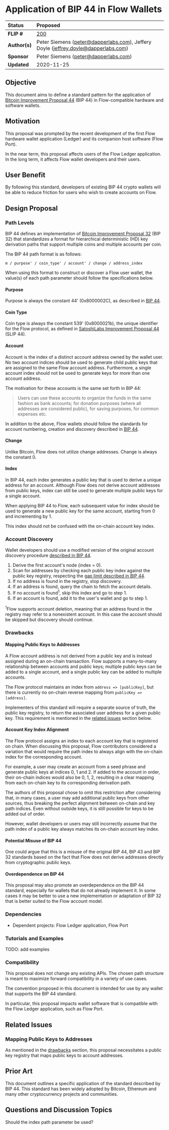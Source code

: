 # Application of BIP 44 in Flow Wallets

| Status        | Proposed |
:-------------- |:---------|
| **FLIP #**    | [200](https://github.com/onflow/flow/pull/200) |
| **Author(s)** | Peter Siemens (peter@dapperlabs.com), Jeffery Doyle (jeffrey.doyle@dapperlabs.com) |
| **Sponsor**   | Peter Siemens (peter@dapperlabs.com) |
| **Updated**   | 2020-11-25 |

## Objective

This document aims to define a standard pattern for the application of 
[Bitcoin Improvement Proposal 44](https://github.com/bitcoin/bips/blob/master/bip-0044.mediawiki) (BIP 44)
in Flow-compatible hardware and software wallets.

## Motivation

This proposal was prompted by the recent development of the first Flow hardware
wallet application (Ledger) and its companion host software (Flow Port). 

In the near term, this proposal affects users of the Flow Ledger application.
In the long term, it affects Flow wallet developers and their users.

## User Benefit

By following this standard, developers of existing BIP 44 crypto wallets will
be able to reduce friction for users who wish to create accounts on Flow.

## Design Proposal

### Path Levels

BIP 44 defines an implementation of 
[Bitcoin Improvement Proposal 32](https://github.com/bitcoin/bips/blob/master/bip-0032.mediawiki) (BIP 32)
that standardizes a format for hierarchical deterministic (HD) 
key derivation paths that support multiple coins and multiple accounts per coin.

The BIP 44 path format is as follows:

```
m / purpose' / coin_type' / account' / change / address_index
```

When using this format to construct or discover a Flow user wallet, 
the value(s) of each path parameter should follow the specifications below.

#### Purpose

Purpose is always the constant 44' (0x8000002C), 
as described in [BIP 44](https://github.com/bitcoin/bips/blob/master/bip-0044.mediawiki#purpose).

#### Coin Type

Coin type is always the constant 539' (0x8000021b), 
the unique identifier for the Flow protocol, as defined in 
[SatoshiLabs Improvement Proposal 44](https://github.com/satoshilabs/slips/blob/master/slip-0044.md) (SLIP 44).

#### Account

Account is the index of a distinct account address owned by the wallet user. 
No two account indices should be used to generate child public keys that are assigned 
to the same Flow account address. Furthermore, a single account index should not
be used to generate keys for more than one account address.

The motivation for these accounts is the same set forth in BIP 44:

> Users can use these accounts to organize the funds in the same fashion as bank accounts; for donation purposes (where all addresses are considered public), for saving purposes, for common expenses etc.

In addition to the above, Flow wallets should follow the standards for account numbering, 
creation and discovery described in [BIP 44](https://github.com/bitcoin/bips/blob/master/bip-0044.mediawiki#account).

#### Change

Unlike Bitcoin, Flow does not utilize change addresses. 
Change is always the constant 0.

#### Index

In BIP 44, each index generates a public key that is used to derive
a unique address for an account.
Although Flow does not derive account addresses from public keys,
index can still be used to generate multiple public keys for a single account.

When applying BIP 44 to Flow, each subsequent value for index should be used to
generate a new public key for the same account, starting from 0 and incrementing
by 1.

This index should not be confused with the on-chain account key index.

### Account Discovery

Wallet developers should use a modified version of the original account discovery
procedure [described in BIP 44](https://github.com/bitcoin/bips/blob/master/bip-0044.mediawiki#account-discovery).

1. Derive the first account's node (index = 0).
2. Scan for addresses by checking each public key index against the public key registry,
respecting the [gap limit described in BIP 44](https://github.com/bitcoin/bips/blob/master/bip-0044.mediawiki#address-gap-limit).
3. If no address is found in the registry, stop discovery.
4. If an address is found, query the chain to fetch the account details.
5. If no account is found<sup>1</sup>, skip this index and go to step 1.
6. If an account is found, add it to the user's wallet and go to step 1.

<sup>1</sup>Flow supports account deletion, meaning that an address found in the registry
may refer to a nonexistent account. In this case the account should be skipped
but discovery should continue.

### Drawbacks

#### Mapping Public Keys to Addresses

A Flow account address is not derived from a public key and is instead
assigned during an on-chain transaction. Flow supports a many-to-many relationship
between accounts and public keys; multiple public keys can be added to a single account, 
and a single public key can be added to multiple accounts. 

The Flow protocol maintains an index from `address => [publicKey]`, 
but there is currently no on-chain reverse mapping from `publicKey => [address]`.

Implementers of this standard will require a separate source of truth,
the public key registry, to return the associated user address for a given public key. 
This requirement is mentioned in the [related issues](#related-issues) section below.

#### Account Key Index Alignment

The Flow protocol assigns an index to each account key that is registered on chain.
When discussing this proposal, Flow contributors considered a variation that would 
require the path index to always align with the on-chain index for the corresponding
account.

For example, a user may create an account from a seed phrase and generate public keys
at indices 0, 1 and 2. If added to the account in order, their on-chain indices would
also be 0, 1, 2, resulting in a clear mapping from each on-chain key 
to its corresponding derivation path.

The authors of this proposal chose to omit this restriction after considering that,
in many cases, a user may add additional public keys from other sources, thus breaking
the perfect alignment between on-chain and key path indices. Even without outside keys,
it is still possible for keys to be added out of order.

However, wallet developers or users may still incorrectly assume that the path 
index of a public key always matches its on-chain account key index.

#### Potential Misuse of BIP 44

One could argue that this is a misuse of the original BIP 44, BIP 43 and BIP 32
standards based on the fact that Flow does not derive addresses directly 
from cryptographic public keys.

#### Overdependence on BIP 44

This proposal may also promote an overdependence on the BIP 44 standard,
especially for wallets that do not already implement it. 
In some cases it may be better to use a new implementation or
adaptation of BIP 32 that is better suited to the Flow account model.

### Dependencies

* Dependent projects: Flow Ledger application, Flow Port

### Tutorials and Examples

TODO: add examples 

### Compatibility

This proposal does not change any existing APIs. 
The chosen path structure is meant to maximize forward compatibility 
in a variety of use cases.

The convention proposed in this document is intended for use by any wallet
that supports the BIP 44 standard.

In particular, this proposal impacts wallet software that is compatible
with the Flow Ledger application, such as Flow Port.

## Related Issues

### Mapping Public Keys to Addresses

As mentioned in the [drawbacks](#drawbacks) section, this proposal necessitates 
a public key registry that maps public keys to account addresses.

## Prior Art

This document outlines a specific application of the standard described by BIP 44.
This standard has been widely adopted by Bitcoin, Ethereum and many other 
cryptocurrency projects and communities.

## Questions and Discussion Topics

Should the index path parameter be used?
